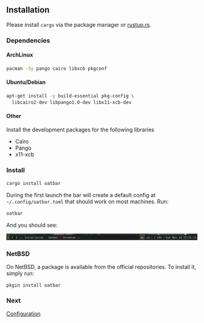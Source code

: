 ## Installation

Please install `cargo` via the package manager or [rustup.rs](http://rustup.rs).

### Dependencies

#### ArchLinux

```sh
pacman -Sy pango cairo libxcb pkgconf
```

#### Ubuntu/Debian

```sh
apt-get install -y build-essential pkg-config \ 
  libcairo2-dev libpango1.0-dev libx11-xcb-dev
```

#### Other

Install the development packages for the following libraries

* Cairo
* Pango
* x11-xcb

### Install

```sh
cargo install oatbar
```

During the first launch the bar will create a default config at
`~/.config/oatbar.toml` that should work on most machines. Run: 

```sh
oatbar
```

And you should see:

![New setup](new-setup.png)

### NetBSD

On NetBSD, a package is available from the official repositories.
To install it, simply run:

```
pkgin install oatbar
```

### Next

[Configuration](./configuration)
